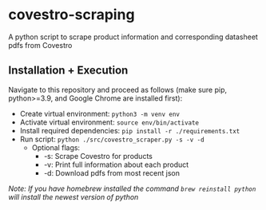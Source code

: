 # covestro-scraping
A python script to scrape product information and corresponding datasheet pdfs from Covestro

## Installation + Execution
Navigate to this repository and proceed as follows (make sure pip, python>=3.9, and Google Chrome are installed first):
- Create virtual environment: `python3 -m venv env`
- Activate virtual environment: `source env/bin/activate`
- Install required dependencies: `pip install -r ./requirements.txt`
- Run script: `python ./src/covestro_scraper.py -s -v -d`
	- Optional flags:
		- -s: Scrape Covestro for products
		- -v: Print full information about each product
		- -d: Download pdfs from most recent json
		
		
*Note: If you have homebrew installed the command `brew reinstall python` will install the newest version of python*
